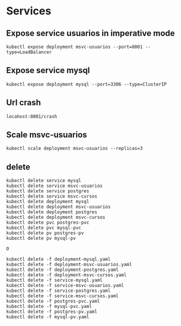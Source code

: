 # Services

## Expose service usuarios in imperative mode

```$bash
kubectl expose deployment msvc-usuarios --port=8001 --type=LoadBalancer
```

## Expose service mysql

```$bash
kubectl expose deployment mysql --port=3306 --type=ClusterIP
```

## Url crash

```$bash
locahost:8001/crash
```

## Scale msvc-usuarios

```$bash
kubectl scale deployment msvc-usuarios --replicas=3
```

## delete

```$bash
kubectl delete service mysql
kubectl delete service msvc-usuarios
kubectl delete service postgres
kubectl delete service msvc-cursos
kubectl delete deployment mysql
kubectl delete deployment msvc-usuarios
kubectl delete deployment postgres
kubectl delete deployment msvc-cursos
kubectl delete pvc postgres-pvc
kubectl delete pvc mysql-pvc
kubectl delete pv postgres-pv
kubectl delete pv mysql-pv

O

kubectl delete -f deployment-mysql.yaml
kubectl delete -f deployment-msvc-usuarios.yaml
kubectl delete -f deployment-postgres.yaml
kubectl delete -f deployment-msvc-cursos.yaml
kubectl delete -f service-mysql.yaml
kubectl delete -f service-msvc-usuarios.yaml
kubectl delete -f service-postgres.yaml
kubectl delete -f service-msvc-cursos.yaml
kubectl delete -f postgres-pvc.yaml
kubectl delete -f mysql-pvc.yaml
kubectl delete -f postgres-pv.yaml
kubectl delete -f mysql-pv.yaml
```
